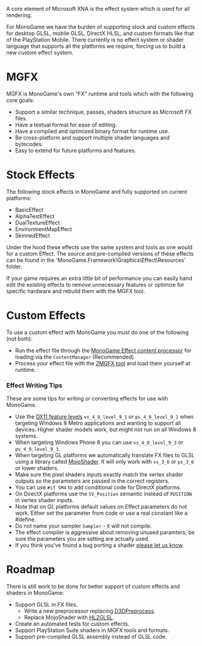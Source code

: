 A core element of Microsoft XNA is the effect system which is used for all rendering.

For MonoGame we have the burden of supporting stock and custom effects for desktop GLSL, mobile GLSL, DirectX HLSL, and custom formats like that of the PlayStation Mobile.  There currently is no effect system or shader language that supports all the platforms we require, forcing us to build a new custom effect system.

# MGFX
MGFX is MonoGame's own "FX" runtime and tools which with the following core goals:

* Support a similar technique, passes, shaders structure as Microsoft FX files.
* Have a textual format for ease of editing.
* Have a compiled and optimized binary format for runtime use.
* Be cross-platform and support multiple shader languages and bytecodes.
* Easy to extend for future platforms and features.

# Stock Effects
The following stock effects in MonoGame and fully supported on current platforms:

* BasicEffect
* AlphaTestEffect
* DualTextureEffect
* EnvironmentMapEffect
* SkinnedEffect

Under the hood these effects use the same system and tools as one would for a custom Effect.  The source and pre-compiled versions of these effects can be found in the 'MonoGame.Framework\Graphics\Effect\Resources' folder.

If your game requires an extra little bit of performance you can easily hand edit the existing effects to remove unnecessary features or optimize for specific hardware and rebuild them with the MGFX tool.

# Custom Effects
To use a custom effect with MonoGame you must do one of the following (not both):
* Run the effect file through the [MonoGame Effect content processor](../tools/mgcb.md) for loading via the `ContentManager` (Recommended).
* Process your effect file with the [2MGFX tool](../tools/2mgfx.md) and load them yourself at runtime.


### Effect Writing Tips
These are some tips for writing or converting effects for use with MonoGame.

* Use the [DX11 feature levels](http://msdn.microsoft.com/en-us/library/windows/desktop/ff476876.aspx) `vs_4_0_level_9_1` or `ps_4_0_level_9_1` when targeting Windows 8 Metro applications and wanting to support all devices.  Higher shader models work, but might not run on all Windows 8 systems.
* When targeting Windows Phone 8 you can use `vs_4_0_level_9_3` or `ps_4_0_level_9_3`.
* When targeting GL platforms we automatically translate FX files to GLSL using a library called [MojoShader](http://icculus.org/mojoshader/).  It will only work with `vs_3_0` or `ps_3_0` or lower shaders.
* Make sure the pixel shaders inputs exactly match the vertex shader outputs so the parameters are passed in the correct registers.
* You can use `#if SM4` to add conditional code for DirectX platforms.
* On DirectX platforms use the `SV_Position` semantic instead of `POSITION` in vertex shader inputs.
* Note that on GL platforms default values on Effect parameters do not work.  Either set the parameter from code or use a real constant like a #define.
* Do not name your sampler `Sampler` - it will not compile.
* The effect compiler is aggressive about removing unused paramters, be sure the parameters you are setting are actually used.
* If you think you've found a bug porting a shader [please let us know](https://github.com/mono/MonoGame/issues).

# Roadmap
There is still work to be done for better support of custom effects and shaders in MonoGame:

* Support GLSL in FX files.
  * Write a new preprocessor replacing [D3DPreprocess](http://msdn.microsoft.com/en-us/library/windows/desktop/dd607332.aspx).
  * Replace MojoShader with [HL2GLSL](https://github.com/SickheadGames/HL2GLSL).
* Create an automated tests for custom effects.
* Support PlayStation Suite shaders in MGFX tools and formats.
* Support pre-compiled GLSL assembly instead of GLSL code.
